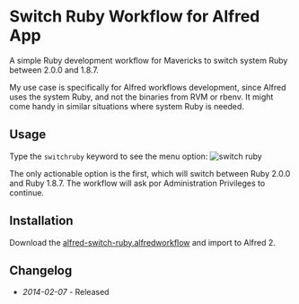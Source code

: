 # Switch Ruby Workflow for Alfred App

A simple Ruby development workflow for Mavericks to switch system Ruby between 2.0.0 and 1.8.7.

My use case is specifically for Alfred workflows development, since Alfred uses the system Ruby, and not the binaries from RVM or rbenv. It might come handy in similar situations where system Ruby is needed.

## Usage

Type the ```switchruby``` keyword to see the menu option:
![switch ruby](https://raw.github.com/ramiroaraujo/alfred-switch-system-ruby-workflow/master/screenshots/switch-ruby.png)

The only actionable option is the first, which will switch between Ruby 2.0.0 and Ruby 1.8.7. The workflow will ask por Administration Privileges to continue.

## Installation
Download the [alfred-switch-ruby.alfredworkflow](https://github.com/ramiroaraujo/alfred-switch-ruby-workflow/raw/master/alfred-switch-system-ruby.alfredworkflow) and import to Alfred 2.

## Changelog
* _2014-02-07_ - Released

